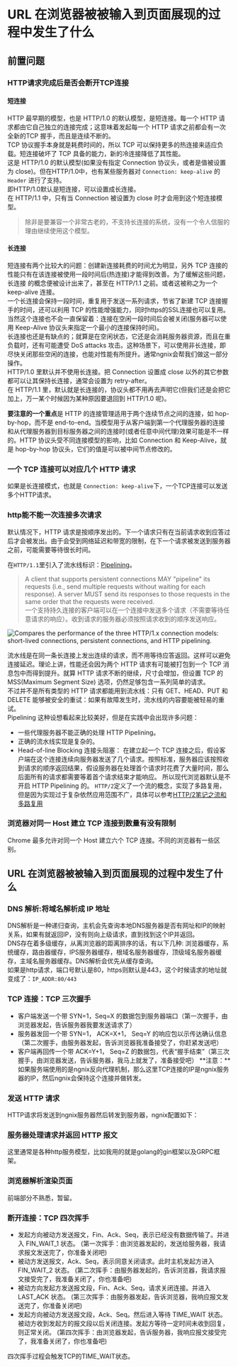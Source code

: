 # URL 在浏览器被被输入到页面展现的过程中发生了什么

## 前置问题 <a id="wiz-toc-0-277094998"></a>

### HTTP请求完成后是否会断开TCP连接 <a id="wiz-toc-1-334108233"></a>

#### 短连接 <a id="wiz-toc-2-1707617181"></a>

HTTP 最早期的模型，也是 HTTP/1.0 的默认模型，是短连接。每一个 HTTP 请求都由它自己独立的连接完成；这意味着发起每一个 HTTP 请求之前都会有一次 全新的TCP 握手，而且是连续不断的。  
 TCP 协议握手本身就是耗费时间的，所以 TCP 可以保持更多的热连接来适应负载。短连接破坏了 TCP 具备的能力，新的冷连接降低了其性能。  
 这是 HTTP/1.0 的默认模型\(如果没有指定 Connection 协议头，或者是值被设置为 close\)。但在HTTP/1.0中，也有某些服务器对 `Connection: keep-alive` 的 `Header` 进行了支持。  
 即HTTP/1.0默认是短连接，可以设置成长连接。  
 在 HTTP/1.1 中，只有当 Connection 被设置为 close 时才会用到这个短连接模型。

> 除非是要兼容一个非常古老的，不支持长连接的系统，没有一个令人信服的理由继续使用这个模型。

#### 长连接 <a id="wiz-toc-3-1397675224"></a>

短连接有两个比较大的问题：创建新连接耗费的时间尤为明显，另外 TCP 连接的性能只有在该连接被使用一段时间后\(热连接\)才能得到改善。为了缓解这些问题，长连接 的概念便被设计出来了，甚至在 HTTP/1.1 之前。或者这被称之为一个 keep-alive 连接。  
 一个长连接会保持一段时间，重复用于发送一系列请求，节省了新建 TCP 连接握手的时间，还可以利用 TCP 的性能增强能力，同时https的SSL连接也可以复用。当然这个连接也不会一直保留着：连接在空闲一段时间后会被关闭\(服务器可以使用 Keep-Alive 协议头来指定一个最小的连接保持时间\)。  
 长连接也还是有缺点的；就算是在空闲状态，它还是会消耗服务器资源，而且在重负载时，还有可能遭受 DoS attacks 攻击。这种场景下，可以使用非长连接，即尽快关闭那些空闲的连接，也能对性能有所提升。通常ngnix会帮我们做这一部分操作。  
 HTTP/1.0 里默认并不使用长连接。把 Connection 设置成 close 以外的其它参数都可以让其保持长连接，通常会设置为 retry-after。  
 在 HTTP/1.1 里，默认就是长连接的，协议头都不用再去声明它\(但我们还是会把它加上，万一某个时候因为某种原因要退回到 HTTP/1.0 呢\)。

**要注意的一个重点**是 HTTP 的连接管理适用于两个连续节点之间的连接，如 hop-by-hop，而不是 end-to-end。当模型用于从客户端到第一个代理服务器的连接和从代理服务器到目标服务器之间的连接时\(或者任意中间代理\)效果可能是不一样的。HTTP 协议头受不同连接模型的影响，比如 Connection 和 Keep-Alive，就是 hop-by-hop 协议头，它们的值是可以被中间节点修改的。

### 一个 TCP 连接可以对应几个 HTTP 请求 <a id="wiz-toc-4-453105428"></a>

如果是长连接模式，也就是 `Connection: keep-alive`下，一个TCP连接可以发送多个HTTP请求。

### http能不能一次连接多次请求 <a id="wiz-toc-5-1230468728"></a>

默认情况下，HTTP 请求是按顺序发出的。下一个请求只有在当前请求收到应答过后才会被发出。由于会受到网络延迟和带宽的限制，在下一个请求被发送到服务器之前，可能需要等待很长时间。

在`HTTP/1.1`里引入了流水线标识：[Pipelining](https://tools.ietf.org/html/rfc2616#section-8.1.2.2)。

> A client that supports persistent connections MAY "pipeline" its requests \(i.e., send multiple requests without waiting for each response\). A server MUST send its responses to those requests in the same order that the requests were received.  
>  一个支持持久连接的客户端可以在一个连接中发送多个请求（不需要等待任意请求的响应）。收到请求的服务器必须按照请求收到的顺序发送响应。

![Compares the performance of the three HTTP/1.x connection models: short-lived connections, persistent connections, and HTTP pipelining.](https://mdn.mozillademos.org/files/13727/HTTP1_x_Connections.png)

流水线是在同一条长连接上发出连续的请求，而不用等待应答返回。这样可以避免连接延迟。理论上讲，性能还会因为两个 HTTP 请求有可能被打包到一个 TCP 消息包中而得到提升。就算 HTTP 请求不断的继续，尺寸会增加，但设置 TCP 的 MSS\(Maximum Segment Size\) 选项，仍然足够包含一系列简单的请求。  
 不过并不是所有类型的 HTTP 请求都能用到流水线：只有 GET、HEAD、PUT 和 DELETE 能够被安全的重试：如果有故障发生时，流水线的内容要能被轻易的重试。  
 Pipelining 这种设想看起来比较美好，但是在实践中会出现许多问题：

* 一些代理服务器不能正确的处理 HTTP Pipelining。
* 正确的流水线实现是复杂的。
* Head-of-line Blocking 连接头阻塞：  在建立起一个 TCP 连接之后，假设客户端在这个连接连续向服务器发送了几个请求。按照标准，服务器应该按照收到请求的顺序返回结果，假设服务器在处理首个请求时花费了大量时间，那么后面所有的请求都需要等着首个请求结束才能响应。  所以现代浏览器默认是不开启 HTTP Pipelining 的。  `HTTP/2`定义了一个流的概念，实现了多路复用，但是因为实现过于复杂依然应用范围不广，具体可以参考[HTTP/2笔记之流和多路复用](http://www.blogjava.net/yongboy/archive/2015/03/19/423611.html)

### 浏览器对同一 Host 建立 TCP 连接到数量有没有限制 <a id="wiz-toc-6-77547942"></a>

Chrome 最多允许对同一个 Host 建立六个 TCP 连接。不同的浏览器有一些区别。

## URL 在浏览器被被输入到页面展现的过程中发生了什么 <a id="wiz-toc-7-848624067"></a>

### DNS 解析:将域名解析成 IP 地址 <a id="wiz-toc-8-389909554"></a>

DNS解析是一种递归查询，主机会先查询本地DNS服务器是否有网址和IP的映射关系，如果有就返回IP，没有则向上级请求，直到找到这个IP并返回。  
 DNS存在着多级缓存，从离浏览器的距离排序的话，有以下几种: 浏览器缓存，系统缓存，路由器缓存，IPS服务器缓存，根域名服务器缓存，顶级域名服务器缓存，主域名服务器缓存。DNS解析会优先从缓存查询。  
 如果是http请求，端口号默认是80，https则默认是443，这个时候请求的地址就变成了：`IP_ADDR:80/443`

### TCP 连接：TCP 三次握手 <a id="wiz-toc-9-977094384"></a>

* 客户端发送一个带 SYN=1，Seq=X 的数据包到服务器端口（第一次握手，由浏览器发起，告诉服务器我要发送请求了）
* 服务器发回一个带 SYN=1， ACK=X+1， Seq=Y 的响应包以示传达确认信息（第二次握手，由服务器发起，告诉浏览器我准备接受了，你赶紧发送吧）
* 客户端再回传一个带 ACK=Y+1， Seq=Z 的数据包，代表“握手结束”（第三次握手，由浏览器发送，告诉服务器，我马上就发了，准备接受吧）    **注意：**如果服务端使用的是ngnix反向代理机制，那么这里TCP连接的IP是ngnix服务器的IP，然后ngnix会保持这个连接并做转发。

### 发送 HTTP 请求 <a id="wiz-toc-10-1733836354"></a>

HTTP请求将发送到ngnix服务器然后转发到服务器，ngnix配置如下：

### 服务器处理请求并返回 HTTP 报文 <a id="wiz-toc-11-492858943"></a>

这里通常是各种http服务模型，比如我用的就是golang的gin框架以及GRPC框架。

### 浏览器解析渲染页面 <a id="wiz-toc-12-1676536103"></a>

前端部分不熟悉，暂留。

### 断开连接：TCP 四次挥手 <a id="wiz-toc-13-1880806175"></a>

* 发起方向被动方发送报文，Fin、Ack、Seq，表示已经没有数据传输了。并进入 FIN\_WAIT\_1 状态。  \(第一次挥手：由浏览器发起的，发送给服务器，我请求报文发送完了，你准备关闭吧\)
* 被动方发送报文，Ack、Seq，表示同意关闭请求。此时主机发起方进入 FIN\_WAIT\_2 状态。  \(第二次挥手：由服务器发起的，告诉浏览器，我请求报文接受完了，我准备关闭了，你也准备吧\)
* 被动方向发起方发送报文段，Fin、Ack、Seq，请求关闭连接。并进入 LAST\_ACK 状态。  \(第三次挥手：由服务器发起，告诉浏览器，我响应报文发送完了，你准备关闭吧\)
* 发起方向被动方发送报文段，Ack、Seq。然后进入等待 TIME\_WAIT 状态。被动方收到发起方的报文段以后关闭连接。发起方等待一定时间未收到回复，则正常关闭。  \(第四次挥手：由浏览器发起，告诉服务器，我响应报文接受完了，我准备关闭了，你也准备吧\)

四次挥手过程会触发TCP的TIME\_WAIT状态。

